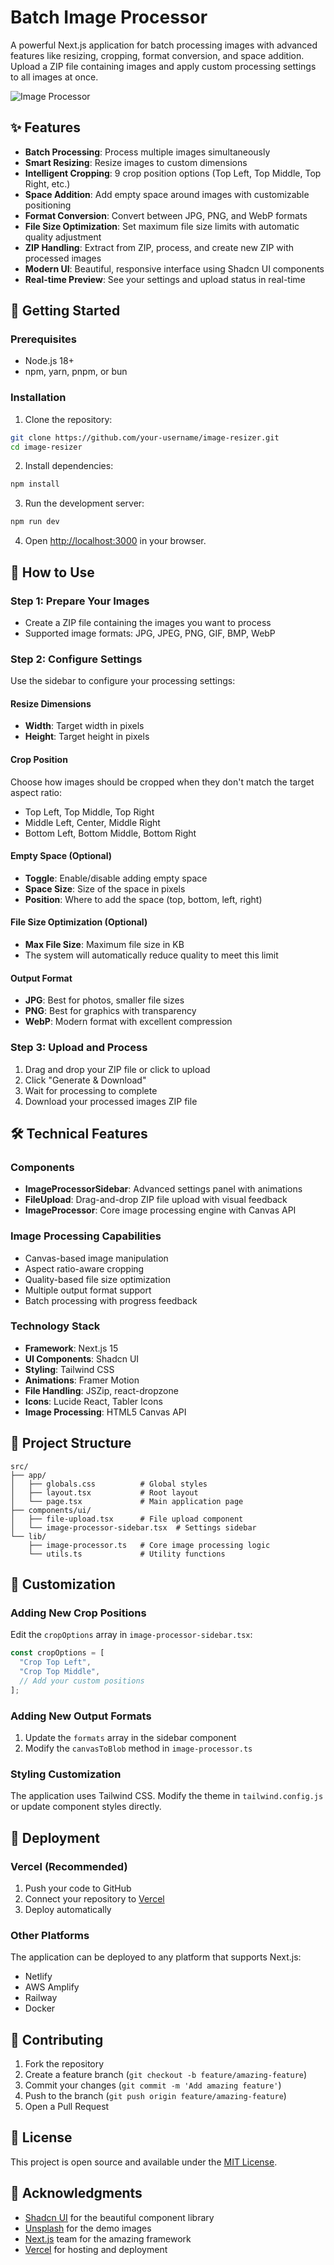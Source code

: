 # Batch Image Processor

A powerful Next.js application for batch processing images with advanced features like resizing, cropping, format conversion, and space addition. Upload a ZIP file containing images and apply custom processing settings to all images at once.

![Image Processor](https://images.unsplash.com/photo-1611224923853-80b023f02d71?w=800&h=400&fit=crop)

## ✨ Features

- **Batch Processing**: Process multiple images simultaneously
- **Smart Resizing**: Resize images to custom dimensions
- **Intelligent Cropping**: 9 crop position options (Top Left, Top Middle, Top Right, etc.)
- **Space Addition**: Add empty space around images with customizable positioning
- **Format Conversion**: Convert between JPG, PNG, and WebP formats
- **File Size Optimization**: Set maximum file size limits with automatic quality adjustment
- **ZIP Handling**: Extract from ZIP, process, and create new ZIP with processed images
- **Modern UI**: Beautiful, responsive interface using Shadcn UI components
- **Real-time Preview**: See your settings and upload status in real-time

## 🚀 Getting Started

### Prerequisites

- Node.js 18+ 
- npm, yarn, pnpm, or bun

### Installation

1. Clone the repository:
```bash
git clone https://github.com/your-username/image-resizer.git
cd image-resizer
```

2. Install dependencies:
```bash
npm install
```

3. Run the development server:
```bash
npm run dev
```

4. Open [http://localhost:3000](http://localhost:3000) in your browser.

## 🎯 How to Use

### Step 1: Prepare Your Images
- Create a ZIP file containing the images you want to process
- Supported image formats: JPG, JPEG, PNG, GIF, BMP, WebP

### Step 2: Configure Settings
Use the sidebar to configure your processing settings:

#### Resize Dimensions
- **Width**: Target width in pixels
- **Height**: Target height in pixels

#### Crop Position
Choose how images should be cropped when they don't match the target aspect ratio:
- Top Left, Top Middle, Top Right
- Middle Left, Center, Middle Right  
- Bottom Left, Bottom Middle, Bottom Right

#### Empty Space (Optional)
- **Toggle**: Enable/disable adding empty space
- **Space Size**: Size of the space in pixels
- **Position**: Where to add the space (top, bottom, left, right)

#### File Size Optimization (Optional)
- **Max File Size**: Maximum file size in KB
- The system will automatically reduce quality to meet this limit

#### Output Format
- **JPG**: Best for photos, smaller file sizes
- **PNG**: Best for graphics with transparency
- **WebP**: Modern format with excellent compression

### Step 3: Upload and Process
1. Drag and drop your ZIP file or click to upload
2. Click "Generate & Download" 
3. Wait for processing to complete
4. Download your processed images ZIP file

## 🛠 Technical Features

### Components
- **ImageProcessorSidebar**: Advanced settings panel with animations
- **FileUpload**: Drag-and-drop ZIP file upload with visual feedback
- **ImageProcessor**: Core image processing engine with Canvas API

### Image Processing Capabilities
- Canvas-based image manipulation
- Aspect ratio-aware cropping
- Quality-based file size optimization
- Multiple output format support
- Batch processing with progress feedback

### Technology Stack
- **Framework**: Next.js 15
- **UI Components**: Shadcn UI
- **Styling**: Tailwind CSS  
- **Animations**: Framer Motion
- **File Handling**: JSZip, react-dropzone
- **Icons**: Lucide React, Tabler Icons
- **Image Processing**: HTML5 Canvas API

## 📁 Project Structure

```
src/
├── app/
│   ├── globals.css          # Global styles
│   ├── layout.tsx           # Root layout
│   └── page.tsx             # Main application page
├── components/ui/
│   ├── file-upload.tsx      # File upload component
│   └── image-processor-sidebar.tsx  # Settings sidebar
└── lib/
    ├── image-processor.ts   # Core image processing logic
    └── utils.ts             # Utility functions
```

## 🎨 Customization

### Adding New Crop Positions
Edit the `cropOptions` array in `image-processor-sidebar.tsx`:

```typescript
const cropOptions = [
  "Crop Top Left",
  "Crop Top Middle", 
  // Add your custom positions
];
```

### Adding New Output Formats
1. Update the `formats` array in the sidebar component
2. Modify the `canvasToBlob` method in `image-processor.ts`

### Styling Customization
The application uses Tailwind CSS. Modify the theme in `tailwind.config.js` or update component styles directly.

## 🚀 Deployment

### Vercel (Recommended)
1. Push your code to GitHub
2. Connect your repository to [Vercel](https://vercel.com)
3. Deploy automatically

### Other Platforms
The application can be deployed to any platform that supports Next.js:
- Netlify
- AWS Amplify
- Railway
- Docker

## 🤝 Contributing

1. Fork the repository
2. Create a feature branch (`git checkout -b feature/amazing-feature`)
3. Commit your changes (`git commit -m 'Add amazing feature'`)
4. Push to the branch (`git push origin feature/amazing-feature`)
5. Open a Pull Request

## 📄 License

This project is open source and available under the [MIT License](LICENSE).

## 🙏 Acknowledgments

- [Shadcn UI](https://ui.shadcn.com/) for the beautiful component library
- [Unsplash](https://unsplash.com) for the demo images
- [Next.js](https://nextjs.org) team for the amazing framework
- [Vercel](https://vercel.com) for hosting and deployment
